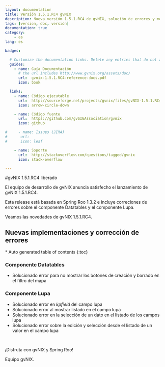```yaml
---
layout: documentation
title: Versión 1.5.1.RC4 gvNIX
description: Nueva versión 1.5.1.RC4 de gvNIX, solución de errores y mejoras
tags: [version, doc, versión]
documentation: true
category:
    - es
lang: es

badges:

  # Customize the documentation links. Delete any entries that do not apply.
  guides:
    - name: Guía Documentación
      # the url includes http://www.gvnix.org/assets/doc/
      url:  gvnix-1.5.1.RC4-reference-docs.pdf
      icon: book

  links:
    - name: Código ejecutable
      url:  http://sourceforge.net/projects/gvnix/files/gvNIX-1.5.1.RC4.zip/download
      icon: arrow-circle-down

    - name: Código fuente
      url:  https://github.com/gvSIGAssociation/gvnix
      icon: github

#     - name: Issues (JIRA)
#      url:
#      icon: leaf

    - name: Soporte
      url:  http://stackoverflow.com/questions/tagged/gvnix
      icon: stack-overflow

---
```


#gvNIX 1.5.1.RC4 liberado

El equipo de desarrollo de gvNIX anuncia satisfecho el lanzamiento de gvNIX 1.5.1.RC4.

Esta release está basada en Spring Roo 1.3.2 e incluye correciones de errores
sobre el componente Datatables y el componente Lupa.

Veamos las novedades de gvNIX 1.5.1.RC4.


## Nuevas implementaciones y corrección de errores

<section id="table-of-contents" class="toc">
<div id="drawer" markdown="1">
*  Auto generated table of contents
{:toc}
</div>
</section><!-- /#table-of-contents -->


### Componente Datatables

* Solucionado error para no mostrar los botones de creación y borrado en el filtro del mapa

### Componente Lupa

* Solucionado error en _kpfield_ del campo lupa
* Solucionado error al mostrar listado en el campo lupa
* Solucionado error en la selección de un dato en el listado de los campos lupa
* Solucionado error sobre la edición y selección desde el listado de un valor en el campo lupa

<br>

¡Disfruta con gvNIX y Spring Roo!

Equipo gvNIX.



